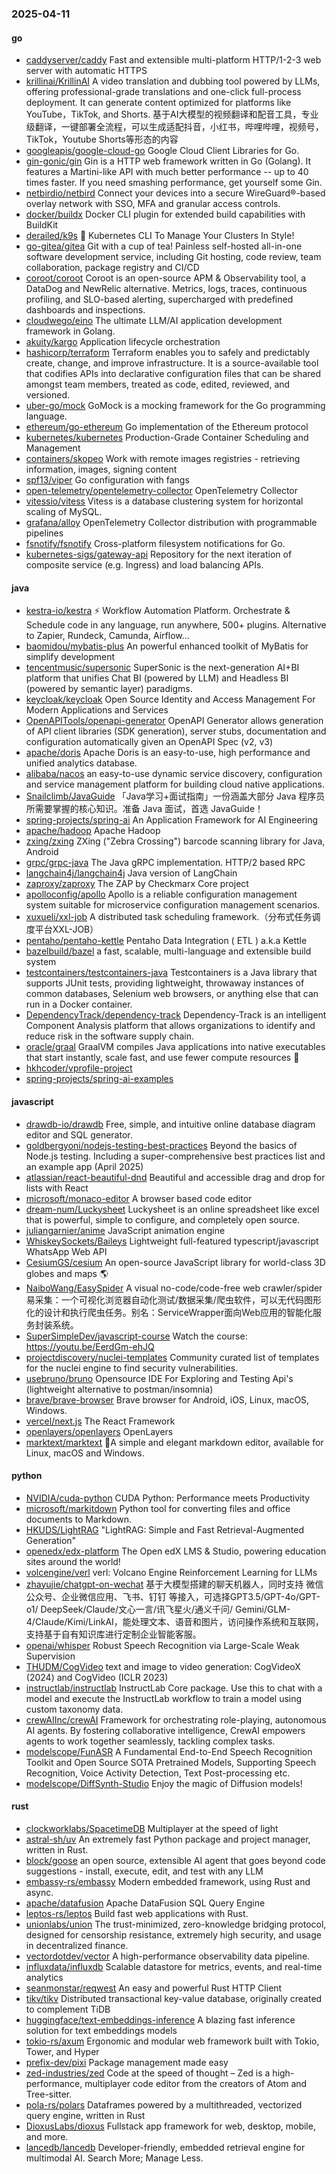 ### 2025-04-11

#### go
* [caddyserver/caddy](https://github.com/caddyserver/caddy) Fast and extensible multi-platform HTTP/1-2-3 web server with automatic HTTPS
* [krillinai/KrillinAI](https://github.com/krillinai/KrillinAI) A video translation and dubbing tool powered by LLMs, offering professional-grade translations and one-click full-process deployment. It can generate content optimized for platforms like YouTube，TikTok, and Shorts. 基于AI大模型的视频翻译和配音工具，专业级翻译，一键部署全流程，可以生成适配抖音，小红书，哔哩哔哩，视频号，TikTok，Youtube Shorts等形态的内容
* [googleapis/google-cloud-go](https://github.com/googleapis/google-cloud-go) Google Cloud Client Libraries for Go.
* [gin-gonic/gin](https://github.com/gin-gonic/gin) Gin is a HTTP web framework written in Go (Golang). It features a Martini-like API with much better performance -- up to 40 times faster. If you need smashing performance, get yourself some Gin.
* [netbirdio/netbird](https://github.com/netbirdio/netbird) Connect your devices into a secure WireGuard®-based overlay network with SSO, MFA and granular access controls.
* [docker/buildx](https://github.com/docker/buildx) Docker CLI plugin for extended build capabilities with BuildKit
* [derailed/k9s](https://github.com/derailed/k9s) 🐶 Kubernetes CLI To Manage Your Clusters In Style!
* [go-gitea/gitea](https://github.com/go-gitea/gitea) Git with a cup of tea! Painless self-hosted all-in-one software development service, including Git hosting, code review, team collaboration, package registry and CI/CD
* [coroot/coroot](https://github.com/coroot/coroot) Coroot is an open-source APM & Observability tool, a DataDog and NewRelic alternative. Metrics, logs, traces, continuous profiling, and SLO-based alerting, supercharged with predefined dashboards and inspections.
* [cloudwego/eino](https://github.com/cloudwego/eino) The ultimate LLM/AI application development framework in Golang.
* [akuity/kargo](https://github.com/akuity/kargo) Application lifecycle orchestration
* [hashicorp/terraform](https://github.com/hashicorp/terraform) Terraform enables you to safely and predictably create, change, and improve infrastructure. It is a source-available tool that codifies APIs into declarative configuration files that can be shared amongst team members, treated as code, edited, reviewed, and versioned.
* [uber-go/mock](https://github.com/uber-go/mock) GoMock is a mocking framework for the Go programming language.
* [ethereum/go-ethereum](https://github.com/ethereum/go-ethereum) Go implementation of the Ethereum protocol
* [kubernetes/kubernetes](https://github.com/kubernetes/kubernetes) Production-Grade Container Scheduling and Management
* [containers/skopeo](https://github.com/containers/skopeo) Work with remote images registries - retrieving information, images, signing content
* [spf13/viper](https://github.com/spf13/viper) Go configuration with fangs
* [open-telemetry/opentelemetry-collector](https://github.com/open-telemetry/opentelemetry-collector) OpenTelemetry Collector
* [vitessio/vitess](https://github.com/vitessio/vitess) Vitess is a database clustering system for horizontal scaling of MySQL.
* [grafana/alloy](https://github.com/grafana/alloy) OpenTelemetry Collector distribution with programmable pipelines
* [fsnotify/fsnotify](https://github.com/fsnotify/fsnotify) Cross-platform filesystem notifications for Go.
* [kubernetes-sigs/gateway-api](https://github.com/kubernetes-sigs/gateway-api) Repository for the next iteration of composite service (e.g. Ingress) and load balancing APIs.

#### java
* [kestra-io/kestra](https://github.com/kestra-io/kestra) ⚡ Workflow Automation Platform. Orchestrate & Schedule code in any language, run anywhere, 500+ plugins. Alternative to Zapier, Rundeck, Camunda, Airflow...
* [baomidou/mybatis-plus](https://github.com/baomidou/mybatis-plus) An powerful enhanced toolkit of MyBatis for simplify development
* [tencentmusic/supersonic](https://github.com/tencentmusic/supersonic) SuperSonic is the next-generation AI+BI platform that unifies Chat BI (powered by LLM) and Headless BI (powered by semantic layer) paradigms.
* [keycloak/keycloak](https://github.com/keycloak/keycloak) Open Source Identity and Access Management For Modern Applications and Services
* [OpenAPITools/openapi-generator](https://github.com/OpenAPITools/openapi-generator) OpenAPI Generator allows generation of API client libraries (SDK generation), server stubs, documentation and configuration automatically given an OpenAPI Spec (v2, v3)
* [apache/doris](https://github.com/apache/doris) Apache Doris is an easy-to-use, high performance and unified analytics database.
* [alibaba/nacos](https://github.com/alibaba/nacos) an easy-to-use dynamic service discovery, configuration and service management platform for building cloud native applications.
* [Snailclimb/JavaGuide](https://github.com/Snailclimb/JavaGuide) 「Java学习+面试指南」一份涵盖大部分 Java 程序员所需要掌握的核心知识。准备 Java 面试，首选 JavaGuide！
* [spring-projects/spring-ai](https://github.com/spring-projects/spring-ai) An Application Framework for AI Engineering
* [apache/hadoop](https://github.com/apache/hadoop) Apache Hadoop
* [zxing/zxing](https://github.com/zxing/zxing) ZXing ("Zebra Crossing") barcode scanning library for Java, Android
* [grpc/grpc-java](https://github.com/grpc/grpc-java) The Java gRPC implementation. HTTP/2 based RPC
* [langchain4j/langchain4j](https://github.com/langchain4j/langchain4j) Java version of LangChain
* [zaproxy/zaproxy](https://github.com/zaproxy/zaproxy) The ZAP by Checkmarx Core project
* [apolloconfig/apollo](https://github.com/apolloconfig/apollo) Apollo is a reliable configuration management system suitable for microservice configuration management scenarios.
* [xuxueli/xxl-job](https://github.com/xuxueli/xxl-job) A distributed task scheduling framework.（分布式任务调度平台XXL-JOB）
* [pentaho/pentaho-kettle](https://github.com/pentaho/pentaho-kettle) Pentaho Data Integration ( ETL ) a.k.a Kettle
* [bazelbuild/bazel](https://github.com/bazelbuild/bazel) a fast, scalable, multi-language and extensible build system
* [testcontainers/testcontainers-java](https://github.com/testcontainers/testcontainers-java) Testcontainers is a Java library that supports JUnit tests, providing lightweight, throwaway instances of common databases, Selenium web browsers, or anything else that can run in a Docker container.
* [DependencyTrack/dependency-track](https://github.com/DependencyTrack/dependency-track) Dependency-Track is an intelligent Component Analysis platform that allows organizations to identify and reduce risk in the software supply chain.
* [oracle/graal](https://github.com/oracle/graal) GraalVM compiles Java applications into native executables that start instantly, scale fast, and use fewer compute resources 🚀
* [hkhcoder/vprofile-project](https://github.com/hkhcoder/vprofile-project)
* [spring-projects/spring-ai-examples](https://github.com/spring-projects/spring-ai-examples)

#### javascript
* [drawdb-io/drawdb](https://github.com/drawdb-io/drawdb) Free, simple, and intuitive online database diagram editor and SQL generator.
* [goldbergyoni/nodejs-testing-best-practices](https://github.com/goldbergyoni/nodejs-testing-best-practices) Beyond the basics of Node.js testing. Including a super-comprehensive best practices list and an example app (April 2025)
* [atlassian/react-beautiful-dnd](https://github.com/atlassian/react-beautiful-dnd) Beautiful and accessible drag and drop for lists with React
* [microsoft/monaco-editor](https://github.com/microsoft/monaco-editor) A browser based code editor
* [dream-num/Luckysheet](https://github.com/dream-num/Luckysheet) Luckysheet is an online spreadsheet like excel that is powerful, simple to configure, and completely open source.
* [juliangarnier/anime](https://github.com/juliangarnier/anime) JavaScript animation engine
* [WhiskeySockets/Baileys](https://github.com/WhiskeySockets/Baileys) Lightweight full-featured typescript/javascript WhatsApp Web API
* [CesiumGS/cesium](https://github.com/CesiumGS/cesium) An open-source JavaScript library for world-class 3D globes and maps 🌎
* [NaiboWang/EasySpider](https://github.com/NaiboWang/EasySpider) A visual no-code/code-free web crawler/spider易采集：一个可视化浏览器自动化测试/数据采集/爬虫软件，可以无代码图形化的设计和执行爬虫任务。别名：ServiceWrapper面向Web应用的智能化服务封装系统。
* [SuperSimpleDev/javascript-course](https://github.com/SuperSimpleDev/javascript-course) Watch the course: https://youtu.be/EerdGm-ehJQ
* [projectdiscovery/nuclei-templates](https://github.com/projectdiscovery/nuclei-templates) Community curated list of templates for the nuclei engine to find security vulnerabilities.
* [usebruno/bruno](https://github.com/usebruno/bruno) Opensource IDE For Exploring and Testing Api's (lightweight alternative to postman/insomnia)
* [brave/brave-browser](https://github.com/brave/brave-browser) Brave browser for Android, iOS, Linux, macOS, Windows.
* [vercel/next.js](https://github.com/vercel/next.js) The React Framework
* [openlayers/openlayers](https://github.com/openlayers/openlayers) OpenLayers
* [marktext/marktext](https://github.com/marktext/marktext) 📝A simple and elegant markdown editor, available for Linux, macOS and Windows.

#### python
* [NVIDIA/cuda-python](https://github.com/NVIDIA/cuda-python) CUDA Python: Performance meets Productivity
* [microsoft/markitdown](https://github.com/microsoft/markitdown) Python tool for converting files and office documents to Markdown.
* [HKUDS/LightRAG](https://github.com/HKUDS/LightRAG) "LightRAG: Simple and Fast Retrieval-Augmented Generation"
* [openedx/edx-platform](https://github.com/openedx/edx-platform) The Open edX LMS & Studio, powering education sites around the world!
* [volcengine/verl](https://github.com/volcengine/verl) verl: Volcano Engine Reinforcement Learning for LLMs
* [zhayujie/chatgpt-on-wechat](https://github.com/zhayujie/chatgpt-on-wechat) 基于大模型搭建的聊天机器人，同时支持 微信公众号、企业微信应用、飞书、钉钉 等接入，可选择GPT3.5/GPT-4o/GPT-o1/ DeepSeek/Claude/文心一言/讯飞星火/通义千问/ Gemini/GLM-4/Claude/Kimi/LinkAI，能处理文本、语音和图片，访问操作系统和互联网，支持基于自有知识库进行定制企业智能客服。
* [openai/whisper](https://github.com/openai/whisper) Robust Speech Recognition via Large-Scale Weak Supervision
* [THUDM/CogVideo](https://github.com/THUDM/CogVideo) text and image to video generation: CogVideoX (2024) and CogVideo (ICLR 2023)
* [instructlab/instructlab](https://github.com/instructlab/instructlab) InstructLab Core package. Use this to chat with a model and execute the InstructLab workflow to train a model using custom taxonomy data.
* [crewAIInc/crewAI](https://github.com/crewAIInc/crewAI) Framework for orchestrating role-playing, autonomous AI agents. By fostering collaborative intelligence, CrewAI empowers agents to work together seamlessly, tackling complex tasks.
* [modelscope/FunASR](https://github.com/modelscope/FunASR) A Fundamental End-to-End Speech Recognition Toolkit and Open Source SOTA Pretrained Models, Supporting Speech Recognition, Voice Activity Detection, Text Post-processing etc.
* [modelscope/DiffSynth-Studio](https://github.com/modelscope/DiffSynth-Studio) Enjoy the magic of Diffusion models!

#### rust
* [clockworklabs/SpacetimeDB](https://github.com/clockworklabs/SpacetimeDB) Multiplayer at the speed of light
* [astral-sh/uv](https://github.com/astral-sh/uv) An extremely fast Python package and project manager, written in Rust.
* [block/goose](https://github.com/block/goose) an open source, extensible AI agent that goes beyond code suggestions - install, execute, edit, and test with any LLM
* [embassy-rs/embassy](https://github.com/embassy-rs/embassy) Modern embedded framework, using Rust and async.
* [apache/datafusion](https://github.com/apache/datafusion) Apache DataFusion SQL Query Engine
* [leptos-rs/leptos](https://github.com/leptos-rs/leptos) Build fast web applications with Rust.
* [unionlabs/union](https://github.com/unionlabs/union) The trust-minimized, zero-knowledge bridging protocol, designed for censorship resistance, extremely high security, and usage in decentralized finance.
* [vectordotdev/vector](https://github.com/vectordotdev/vector) A high-performance observability data pipeline.
* [influxdata/influxdb](https://github.com/influxdata/influxdb) Scalable datastore for metrics, events, and real-time analytics
* [seanmonstar/reqwest](https://github.com/seanmonstar/reqwest) An easy and powerful Rust HTTP Client
* [tikv/tikv](https://github.com/tikv/tikv) Distributed transactional key-value database, originally created to complement TiDB
* [huggingface/text-embeddings-inference](https://github.com/huggingface/text-embeddings-inference) A blazing fast inference solution for text embeddings models
* [tokio-rs/axum](https://github.com/tokio-rs/axum) Ergonomic and modular web framework built with Tokio, Tower, and Hyper
* [prefix-dev/pixi](https://github.com/prefix-dev/pixi) Package management made easy
* [zed-industries/zed](https://github.com/zed-industries/zed) Code at the speed of thought – Zed is a high-performance, multiplayer code editor from the creators of Atom and Tree-sitter.
* [pola-rs/polars](https://github.com/pola-rs/polars) Dataframes powered by a multithreaded, vectorized query engine, written in Rust
* [DioxusLabs/dioxus](https://github.com/DioxusLabs/dioxus) Fullstack app framework for web, desktop, mobile, and more.
* [lancedb/lancedb](https://github.com/lancedb/lancedb) Developer-friendly, embedded retrieval engine for multimodal AI. Search More; Manage Less.
